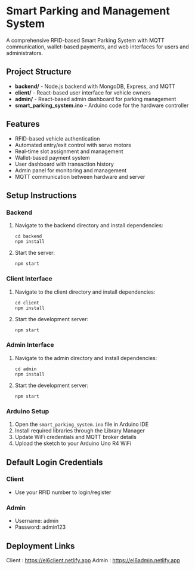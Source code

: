 # Smart Parking and Management System

A comprehensive RFID-based Smart Parking System with MQTT communication, wallet-based payments, and web interfaces for users and administrators.

## Project Structure

- **backend/** - Node.js backend with MongoDB, Express, and MQTT
- **client/** - React-based user interface for vehicle owners
- **admin/** - React-based admin dashboard for parking management
- **smart_parking_system.ino** - Arduino code for the hardware controller

## Features

- RFID-based vehicle authentication
- Automated entry/exit control with servo motors
- Real-time slot assignment and management
- Wallet-based payment system
- User dashboard with transaction history
- Admin panel for monitoring and management
- MQTT communication between hardware and server

## Setup Instructions

### Backend

1. Navigate to the backend directory and install dependencies:
   ```
   cd backend
   npm install
   ```

2. Start the server:
   ```
   npm start
   ```

### Client Interface

1. Navigate to the client directory and install dependencies:
   ```
   cd client
   npm install
   ```

2. Start the development server:
   ```
   npm start
   ```

### Admin Interface

1. Navigate to the admin directory and install dependencies:
   ```
   cd admin
   npm install
   ```

2. Start the development server:
   ```
   npm start
   ```

### Arduino Setup

1. Open the `smart_parking_system.ino` file in Arduino IDE
2. Install required libraries through the Library Manager
3. Update WiFi credentials and MQTT broker details
4. Upload the sketch to your Arduino Uno R4 WiFi

## Default Login Credentials

### Client
- Use your RFID number to login/register

### Admin
- Username: admin
- Password: admin123 

## Deployment Links
Client : https://el6client.netlify.app
Admin : https://el6admin.netlify.app
